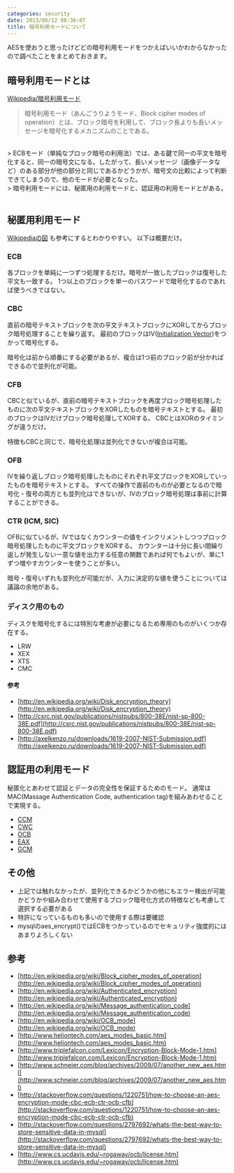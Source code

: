 ```yaml
---
categories: security
date: 2013/06/12 08:36:07
title: 暗号利用モードについて
---
```


AESを使おうと思ったけどどの暗号利用モードをつかえばいいかわからなかったので調べたことをまとめておきます。

## 暗号利用モードとは

[Wikipedia/暗号利用モード](http://ja.wikipedia.org/wiki/%E6%9A%97%E5%8F%B7%E5%88%A9%E7%94%A8%E3%83%A2%E3%83%BC%E3%83%89)

> 暗号利用モード（あんごうりようモード、Block cipher modes of operation）とは、ブロック暗号を利用して、ブロック長よりも長いメッセージを暗号化するメカニズムのことである。
<br>
> ECBモード（単純なブロック暗号の利用法）では、ある鍵で同一の平文を暗号化すると、同一の暗号文になる。したがって、長いメッセージ（画像データなど）のある部分が他の部分と同じであるかどうかが、暗号文の比較によって判断できてしまうので、他のモードが必要となった。
<br>
> 暗号利用モードには、秘匿用の利用モードと、認証用の利用モードとがある。
<br>
<br>


## 秘匿用利用モード

[Wikipediaの図](http://en.wikipedia.org/wiki/Block_cipher_modes_of_operation ) も参考にするとわかりやすい。
以下は概要だけ。

### ECB

各ブロックを単純に一つずつ処理するだけ。暗号が一致したブロックは復号した平文も一致する。
1つ以上のブロックを単一のパスワードで暗号化するのであれば使うべきではない。


### CBC

直前の暗号テキストブロックを次の平文テキストブロックにXORしてからブロック暗号処理することを繰り返す。
最初のブロックはIV([Initialization Vector](https://en.wikipedia.org/wiki/Initialization_vector ))をつかって暗号化する。


暗号化は前から順番にする必要があるが、複合は1つ前のブロック前が分かればできるので並列化が可能。


### CFB

CBCと似ているが、直前の暗号テキストブロックを再度ブロック暗号処理したものに次の平文テキストブロックをXORしたものを暗号テキストとする。
最初のブロックはIVだけブロック暗号処理してXORする。
CBCとはXORのタイミングが違うだけ。

特徴もCBCと同じで、暗号化処理は並列化できないが複合は可能。


### OFB

IVを繰り返しブロック暗号処理したものにそれぞれ平文ブロックをXORしていったものを暗号テキストとする。
すべての操作で直前のものが必要となるので暗号化・復号の両方とも並列化はできないが、IVのブロック暗号処理は事前に計算することができる。

### CTR (ICM, SIC)

OFBに似ているが、IVではなくカウンターの値をインクリメントしつつブロック暗号処理したものに平文ブロックをXORする。
カウンターは十分に長い間繰り返しが発生しない一意な値を出力する任意の関数であれば何でもよいが、単に1ずつ増やすカウンターを使うことが多い。

暗号・復号いずれも並列化が可能だが、入力に決定的な値を使うことについては議論の余地がある。


### ディスク用のもの

ディスクを暗号化するには特別な考慮が必要になるため専用のものがいくつか存在する。

* LRW
* XEX
* XTS
* CMC


#### 参考

* [http://en.wikipedia.org/wiki/Disk_encryption_theory](http://en.wikipedia.org/wiki/Disk_encryption_theory)
* [http://csrc.nist.gov/publications/nistpubs/800-38E/nist-sp-800-38E.pdf](http://csrc.nist.gov/publications/nistpubs/800-38E/nist-sp-800-38E.pdf)
* [http://axelkenzo.ru/downloads/1619-2007-NIST-Submission.pdf](http://axelkenzo.ru/downloads/1619-2007-NIST-Submission.pdf)


## 認証用の利用モード

秘匿化とあわせて認証とデータの完全性を保証するためのモード。
通常はMAC(Massage Authentication Code, authentication tag)を組みあわせることで実現する。

* [CCM](http://en.wikipedia.org/wiki/CCM_mode)
* [CWC](http://en.wikipedia.org/wiki/CWC_mode)
* [OCB](http://en.wikipedia.org/wiki/OCB_mode)
* [EAX](http://en.wikipedia.org/wiki/EAX_mode)
* [GCM](http://en.wikipedia.org/wiki/Galois/Counter_Mode)


## その他

* 上記では触れなかったが、並列化できるかどうかの他にもエラー検出が可能かどうかや組み合わせて使用するブロック暗号化方式の特徴なども考慮して選択する必要がある
* 特許になっているものも多いので使用する際は要確認
* mysqlのaes_encrypt()ではECBをつかっているのでセキュリティ強度的にはあまりよろしくない

## 参考

* [http://en.wikipedia.org/wiki/Block_cipher_modes_of_operation](http://en.wikipedia.org/wiki/Block_cipher_modes_of_operation)
* [http://en.wikipedia.org/wiki/Authenticated_encryption](http://en.wikipedia.org/wiki/Authenticated_encryption)
* [http://en.wikipedia.org/wiki/Message_authentication_code](http://en.wikipedia.org/wiki/Message_authentication_code)
* [http://en.wikipedia.org/wiki/OCB_mode](http://en.wikipedia.org/wiki/OCB_mode)
* [http://www.heliontech.com/aes_modes_basic.htm](http://www.heliontech.com/aes_modes_basic.htm)
* [http://www.triplefalcon.com/Lexicon/Encryption-Block-Mode-1.htm](http://www.triplefalcon.com/Lexicon/Encryption-Block-Mode-1.htm)
* [http://www.schneier.com/blog/archives/2009/07/another_new_aes.html](http://www.schneier.com/blog/archives/2009/07/another_new_aes.html)
* [http://stackoverflow.com/questions/1220751/how-to-choose-an-aes-encryption-mode-cbc-ecb-ctr-ocb-cfb](http://stackoverflow.com/questions/1220751/how-to-choose-an-aes-encryption-mode-cbc-ecb-ctr-ocb-cfb)
* [http://stackoverflow.com/questions/2797692/whats-the-best-way-to-store-sensitive-data-in-mysql](http://stackoverflow.com/questions/2797692/whats-the-best-way-to-store-sensitive-data-in-mysql)
* [http://www.cs.ucdavis.edu/~rogaway/ocb/license.htm](http://www.cs.ucdavis.edu/~rogaway/ocb/license.htm)

